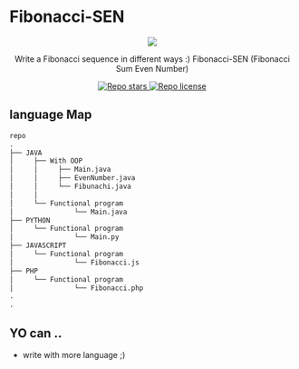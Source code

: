 # Fibonacci-SEN

<div align="center" width="50">
<img src="https://th.bing.com/th/id/OIP.d5ek7KZm9MZg52k1Be4YAwHaE7?pid=ImgDet&rs=1">
  <p>Write a Fibonacci sequence in different ways :) Fibonacci-SEN (Fibonacci Sum Even Number)</p>
  <a href="https://github.com/mehranalam/Fibonacci-SEN" target="blank">
<img src="https://img.shields.io/github/stars/mehranalam/Fibonacci-SEN?style=flat-square" alt="Repo stars"/>
</a>
  <a href="https://github.com/mehranalam/Fibonacci-SEN/blob/master/LICENSE" target="blank">
<img src="https://img.shields.io/github/license/mehranalam/Fibonacci-SEN?style=flat-square" alt="Repo license" />
</a>
  </div>

## language Map
```python
repo
.
├── JAVA
│     ├── With OOP
│     │     ├── Main.java
│     │     ├── EvenNumber.java         
│     │     └── Fibunachi.java
│     │
│     └── Functional program
│               └── Main.java
├── PYTHON
│     └── Functional program
│               └── Main.py
├── JAVASCRIPT
│     └── Functional program
│               └── Fibonacci.js
├── PHP
│     └── Functional program 
│               └── Fibonacci.php
.
.

```

## YO can ..

- write with more language ;)
